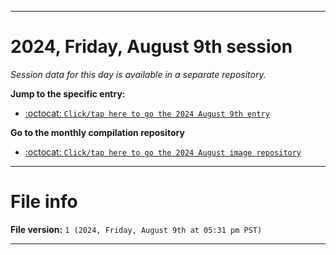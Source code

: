 
***

# 2024, Friday, August 9th session

_Session data for this day is available in a separate repository._

**Jump to the specific entry:**

- [:octocat: `Click/tap here to go the 2024 August 9th entry`](https://github.com/seanpm2001/SeansLifeArchive_Images_ModernSmurfsVillage_Y2024_V8/tree/SeansLifeArchive_ModernSmurfsVillage_Y2024_V8_Main-dev/2024/08_August/09/)

**Go to the monthly compilation repository**

- [:octocat: `Click/tap here to go the 2024 August image repository`](https://github.com/seanpm2001/SeansLifeArchive_Images_ModernSmurfsVillage_Y2024_V8/)

***

# File info

**File version:** `1 (2024, Friday, August 9th at 05:31 pm PST)`

***
